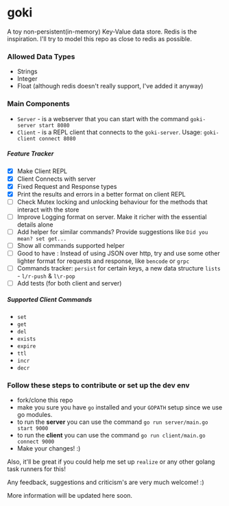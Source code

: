 # goki

A toy non-persistent(in-memory) Key-Value data store. Redis is the inspiration.
I'll try to model this repo as close to redis as possible.

### Allowed Data Types

- Strings
- Integer
- Float (although redis doesn't really support, I've added it anyway)

### Main Components

- `Server` - is a webserver that you can start with the command `goki-server start 8080`
- `Client` - is a REPL client that connects to the `goki-server`. Usage: `goki-client connect 8080`

##### Feature Tracker

- [x] Make Client REPL
- [x] Client Connects with server
- [x] Fixed Request and Response types
- [x] Print the results and errors in a better format on client REPL
- [ ] Check Mutex locking and unlocking behaviour for the methods that interact with the store
- [ ] Improve Logging format on server. Make it richer with the essential details alone
- [ ] Add helper for similar commands? Provide suggestions like `Did you mean? set get...`
- [ ] Show all commands supported helper
- [ ] Good to have : Instead of using JSON over http, try and use some other lighter format for requests and response, like `bencode` or `grpc`
- [ ] Commands tracker: `persist` for certain keys, a new data structure `lists` - `l/r-push` & `l\r-pop`
- [ ] Add tests (for both client and server)

##### Supported Client Commands

- `set`
- `get`
- `del`
- `exists`
- `expire`
- `ttl`
- `incr`
- `decr`

### Follow these steps to contribute or set up the dev env

- fork/clone this repo
- make you sure you have `go` installed and your `GOPATH` setup since we use go modules.
- to run the **server** you can use the command `go run server/main.go start 9000`
- to run the **client** you can use the command `go run client/main.go connect 9000`
- Make your changes! :)

Also, it'll be great if you could help me set up `realize` or any other golang task runners for this!

Any feedback, suggestions and criticism's are very much welcome! :)

More information will be updated here soon.
